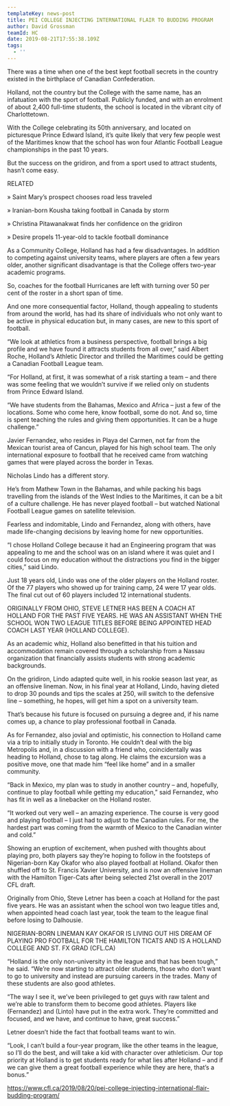 ```yaml
---
templateKey: news-post
title: PEI COLLEGE INJECTING INTERNATIONAL FLAIR TO BUDDING PROGRAM
author: David Grossman
teamId: HC
date: 2019-08-21T17:55:38.109Z
tags:
  - ''
---
```

There was a time when one of the best kept football secrets in the country existed in the birthplace of Canadian Confederation.

Holland, not the country but the College with the same name, has an infatuation with the sport of football. Publicly funded, and with an enrolment of about 2,400 full-time students, the school is located in the vibrant city of Charlottetown.

With the College celebrating its 50th anniversary, and located on picturesque Prince Edward Island, it’s quite likely that very few people west of the Maritimes know that the school has won four Atlantic Football League championships in the past 10 years.

But the success on the gridiron, and from a sport used to attract students, hasn’t come easy.

RELATED

» Saint Mary’s prospect chooses road less traveled 

» Iranian-born Kousha taking football in Canada by storm

» Christina Pitawanakwat finds her confidence on the gridiron

» Desire propels 11-year-old to tackle football dominance

As a Community College, Holland has had a few disadvantages. In addition to competing against university teams, where players are often a few years older, another significant disadvantage is that the College offers two-year academic programs.

So, coaches for the football Hurricanes are left with turning over 50 per cent of the roster in a short span of time.

And one more consequential factor, Holland, though appealing to students from around the world, has had its share of individuals who not only want to be active in physical education but, in many cases, are new to this sport of football.

“We look at athletics from a business perspective, football brings a big profile and we have found it attracts students from all over,” said Albert Roche, Holland’s Athletic Director and thrilled the Maritimes could be getting a Canadian Football League team.

“For Holland, at first, it was somewhat of a risk starting a team – and there was some feeling that we wouldn’t survive if we relied only on students from Prince Edward Island.

“We have students from the Bahamas, Mexico and Africa – just a few of the locations. Some who come here, know football, some do not. And so, time is spent teaching the rules and giving them opportunities. It can be a huge challenge.”

Javier Fernandez, who resides in Playa del Carmen, not far from the Mexican tourist area of Cancun, played for his high school team. The only international exposure to football that he received came from watching games that were played across the border in Texas.

Nicholas Lindo has a different story.

He’s from Mathew Town in the Bahamas, and while packing his bags travelling from the islands of the West Indies to the Maritimes, it can be a bit of a culture challenge. He has never played football – but watched National Football League games on satellite television.

Fearless and indomitable, Lindo and Fernandez, along with others, have made life-changing decisions by leaving home for new opportunities.

“I chose Holland College because it had an Engineering program that was appealing to me and the school was on an island where it was quiet and I could focus on my education without the distractions you find in the bigger cities,” said Lindo.

Just 18 years old, Lindo was one of the older players on the Holland roster. Of the 77 players who showed up for training camp, 24 were 17 year olds. The final cut out of 60 players included 12 international students.

ORIGINALLY FROM OHIO, STEVE LETNER HAS BEEN A COACH AT HOLLAND FOR THE PAST FIVE YEARS. HE WAS AN ASSISTANT WHEN THE SCHOOL WON TWO LEAGUE TITLES BEFORE BEING APPOINTED HEAD COACH LAST YEAR (HOLLAND COLLEGE).

As an academic whiz, Holland also benefitted in that his tuition and accommodation remain covered through a scholarship from a Nassau organization that financially assists students with strong academic backgrounds.

On the gridiron, Lindo adapted quite well, in his rookie season last year, as an offensive lineman. Now, in his final year at Holland, Lindo, having dieted to drop 30 pounds and tips the scales at 250, will switch to the defensive line – something, he hopes, will get him a spot on a university team.

That’s because his future is focused on pursuing a degree and, if his name comes up, a chance to play professional football in Canada.

As for Fernandez, also jovial and optimistic, his connection to Holland came via a trip to initially study in Toronto. He couldn’t deal with the big Metropolis and, in a discussion with a friend who, coincidentally was heading to Holland, chose to tag along. He claims the excursion was a positive move, one that made him “feel like home” and in a smaller community.

“Back in Mexico, my plan was to study in another country – and, hopefully, continue to play football while getting my education,” said Fernandez, who has fit in well as a linebacker on the Holland roster.

“It worked out very well – an amazing experience. The course is very good and playing football – I just had to adjust to the Canadian rules. For me, the hardest part was coming from the warmth of Mexico to the Canadian winter and cold.”

Showing an eruption of excitement, when pushed with thoughts about playing pro, both players say they’re hoping to follow in the footsteps of Nigerian-born Kay Okafor who also played football at Holland. Okafor then shuffled off to St. Francis Xavier University, and is now an offensive lineman with the Hamilton Tiger-Cats after being selected 21st overall in the 2017 CFL draft.

Originally from Ohio, Steve Letner has been a coach at Holland for the past five years. He was an assistant when the school won two league titles and, when appointed head coach last year, took the team to the league final before losing to Dalhousie.

NIGERIAN-BORN LINEMAN KAY OKAFOR IS LIVING OUT HIS DREAM OF PLAYING PRO FOOTBALL FOR THE HAMILTON TICATS AND IS A HOLLAND COLLEGE AND ST. FX GRAD (CFL.CA)

“Holland is the only non-university in the league and that has been tough,” he said. “We’re now starting to attract older students, those who don’t want to go to university and instead are pursuing careers in the trades. Many of these students are also good athletes.

“The way I see it, we’ve been privileged to get guys with raw talent and we’re able to transform them to become good athletes. Players like (Fernandez) and (Linto) have put in the extra work. They’re committed and focused, and we have, and continue to have, great success.”

Letner doesn’t hide the fact that football teams want to win.

“Look, I can’t build a four-year program, like the other teams in the league, so I’ll do the best, and will take a kid with character over athleticism. Our top priority at Holland is to get students ready for what lies after Holland – and if we can give them a great football experience while they are here, that’s a bonus.”



https://www.cfl.ca/2019/08/20/pei-college-injecting-international-flair-budding-program/
